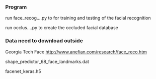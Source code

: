 ### Program 
run face_recog....py
to for training and testing of the facial recognition

run occlus....py
to create the occluded facial database


### Data need to download outside

Georgia Tech Face
http://www.anefian.com/research/face_reco.htm

shape_predictor_68_face_landmarks.dat

facenet_keras.h5

